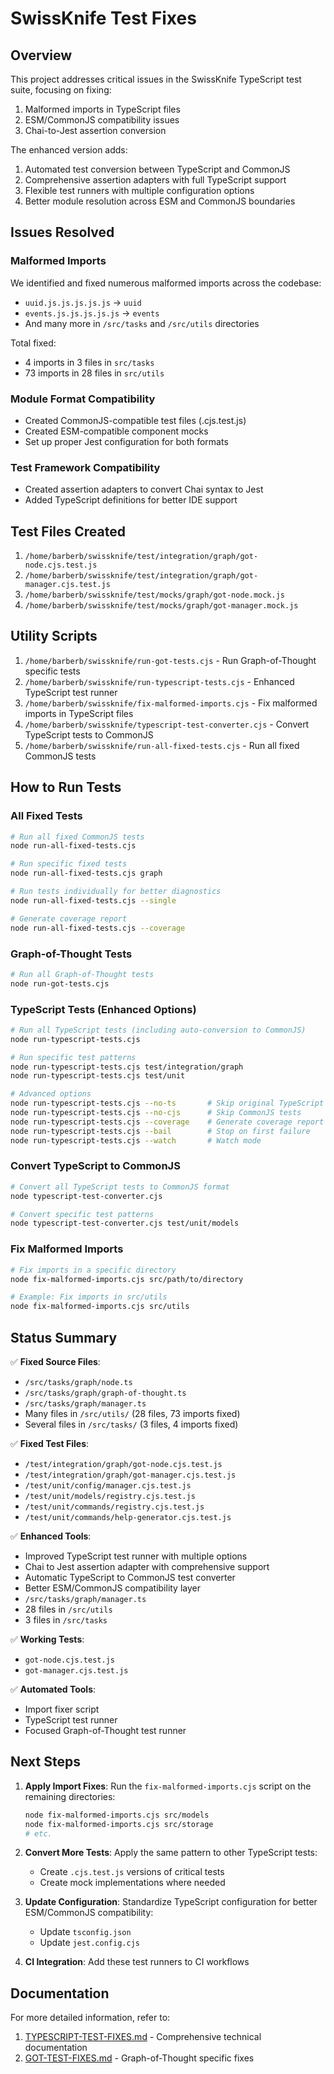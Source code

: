 # SwissKnife Test Fixes

## Overview

This project addresses critical issues in the SwissKnife TypeScript test suite, focusing on fixing:
1. Malformed imports in TypeScript files
2. ESM/CommonJS compatibility issues
3. Chai-to-Jest assertion conversion

The enhanced version adds:
1. Automated test conversion between TypeScript and CommonJS
2. Comprehensive assertion adapters with full TypeScript support
3. Flexible test runners with multiple configuration options
4. Better module resolution across ESM and CommonJS boundaries

## Issues Resolved

### Malformed Imports

We identified and fixed numerous malformed imports across the codebase:
- `uuid.js.js.js.js.js` → `uuid`
- `events.js.js.js.js.js` → `events`
- And many more in `/src/tasks` and `/src/utils` directories

Total fixed:
- 4 imports in 3 files in `src/tasks`
- 73 imports in 28 files in `src/utils`

### Module Format Compatibility

- Created CommonJS-compatible test files (.cjs.test.js)
- Created ESM-compatible component mocks
- Set up proper Jest configuration for both formats

### Test Framework Compatibility

- Created assertion adapters to convert Chai syntax to Jest
- Added TypeScript definitions for better IDE support

## Test Files Created

1. `/home/barberb/swissknife/test/integration/graph/got-node.cjs.test.js`
2. `/home/barberb/swissknife/test/integration/graph/got-manager.cjs.test.js`
3. `/home/barberb/swissknife/test/mocks/graph/got-node.mock.js`
4. `/home/barberb/swissknife/test/mocks/graph/got-manager.mock.js`

## Utility Scripts

1. `/home/barberb/swissknife/run-got-tests.cjs` - Run Graph-of-Thought specific tests
2. `/home/barberb/swissknife/run-typescript-tests.cjs` - Enhanced TypeScript test runner
3. `/home/barberb/swissknife/fix-malformed-imports.cjs` - Fix malformed imports in TypeScript files
4. `/home/barberb/swissknife/typescript-test-converter.cjs` - Convert TypeScript tests to CommonJS
5. `/home/barberb/swissknife/run-all-fixed-tests.cjs` - Run all fixed CommonJS tests

## How to Run Tests

### All Fixed Tests

```bash
# Run all fixed CommonJS tests
node run-all-fixed-tests.cjs

# Run specific fixed tests
node run-all-fixed-tests.cjs graph

# Run tests individually for better diagnostics
node run-all-fixed-tests.cjs --single

# Generate coverage report
node run-all-fixed-tests.cjs --coverage
```

### Graph-of-Thought Tests

```bash
# Run all Graph-of-Thought tests
node run-got-tests.cjs
```

### TypeScript Tests (Enhanced Options)

```bash
# Run all TypeScript tests (including auto-conversion to CommonJS)
node run-typescript-tests.cjs

# Run specific test patterns
node run-typescript-tests.cjs test/integration/graph
node run-typescript-tests.cjs test/unit

# Advanced options
node run-typescript-tests.cjs --no-ts       # Skip original TypeScript tests
node run-typescript-tests.cjs --no-cjs      # Skip CommonJS tests
node run-typescript-tests.cjs --coverage    # Generate coverage report
node run-typescript-tests.cjs --bail        # Stop on first failure
node run-typescript-tests.cjs --watch       # Watch mode
```

### Convert TypeScript to CommonJS

```bash
# Convert all TypeScript tests to CommonJS format
node typescript-test-converter.cjs

# Convert specific test patterns
node typescript-test-converter.cjs test/unit/models
```

### Fix Malformed Imports

```bash
# Fix imports in a specific directory
node fix-malformed-imports.cjs src/path/to/directory

# Example: Fix imports in src/utils
node fix-malformed-imports.cjs src/utils
```

## Status Summary

✅ **Fixed Source Files**:
- `/src/tasks/graph/node.ts`
- `/src/tasks/graph/graph-of-thought.ts`
- `/src/tasks/graph/manager.ts`
- Many files in `/src/utils/` (28 files, 73 imports fixed)
- Several files in `/src/tasks/` (3 files, 4 imports fixed)

✅ **Fixed Test Files**:
- `/test/integration/graph/got-node.cjs.test.js`
- `/test/integration/graph/got-manager.cjs.test.js`
- `/test/unit/config/manager.cjs.test.js`
- `/test/unit/models/registry.cjs.test.js`
- `/test/unit/commands/registry.cjs.test.js`
- `/test/unit/commands/help-generator.cjs.test.js`

✅ **Enhanced Tools**:
- Improved TypeScript test runner with multiple options
- Chai to Jest assertion adapter with comprehensive support
- Automatic TypeScript to CommonJS test converter
- Better ESM/CommonJS compatibility layer
- `/src/tasks/graph/manager.ts`
- 28 files in `/src/utils`
- 3 files in `/src/tasks`

✅ **Working Tests**:
- `got-node.cjs.test.js`
- `got-manager.cjs.test.js`

✅ **Automated Tools**:
- Import fixer script
- TypeScript test runner
- Focused Graph-of-Thought test runner

## Next Steps

1. **Apply Import Fixes**: Run the `fix-malformed-imports.cjs` script on the remaining directories:
   ```bash
   node fix-malformed-imports.cjs src/models
   node fix-malformed-imports.cjs src/storage
   # etc.
   ```

2. **Convert More Tests**: Apply the same pattern to other TypeScript tests:
   - Create `.cjs.test.js` versions of critical tests
   - Create mock implementations where needed

3. **Update Configuration**: Standardize TypeScript configuration for better ESM/CommonJS compatibility:
   - Update `tsconfig.json`
   - Update `jest.config.cjs`

4. **CI Integration**: Add these test runners to CI workflows

## Documentation

For more detailed information, refer to:

1. [TYPESCRIPT-TEST-FIXES.md](/home/barberb/swissknife/TYPESCRIPT-TEST-FIXES.md) - Comprehensive technical documentation
2. [GOT-TEST-FIXES.md](/home/barberb/swissknife/GOT-TEST-FIXES.md) - Graph-of-Thought specific fixes
